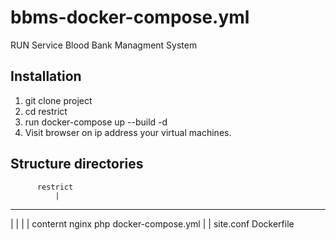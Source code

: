 # bbms-docker-compose.yml 
RUN Service Blood Bank Managment System
## Installation
1. git clone project
2. cd restrict
3. run docker-compose up --build -d
4. Visit browser on ip address your virtual machines.
## Structure directories
          restrict
              |
---------------------------------------------------
   |        |            |                 |
conternt  nginx         php      docker-compose.yml
            |            |
         site.conf  Dockerfile
